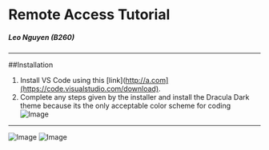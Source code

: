 # Remote Access Tutorial
##### Leo Nguyen (B260)
---
##Installation
1. Install VS Code using this [link](http://a.com](https://code.visualstudio.com/download).
2. Complete any steps given by the installer and install the Dracula Dark theme because its the only acceptable color scheme for coding
![Image](https://i.imgur.com/2GrZI4L.png)

---

![Image](https://i.imgur.com/6PrLfZu.png)
![Image](https://i.imgur.com/7QYj8rO.png)
